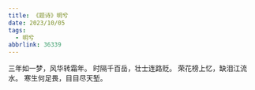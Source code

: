 ```yaml
---
title: 《题诗》明兮
date: 2023/10/05
tags:
  - 明兮
abbrlink: 36339
---
```

三年如一梦，风华转霜年。
时隔千百岳，壮士连路贬。
荣花榜上忆，缺泪江流水。
寒生何足畏，目目尽天堑。
